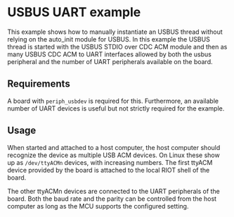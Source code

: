 # USBUS UART example

This example shows how to manually instantiate an USBUS thread without relying
on the auto_init module for USBUS. In this example the USBUS thread is started
with the USBUS STDIO over CDC ACM module and then as many USBUS CDC ACM to UART
interfaces allowed by both the usbus peripheral and the number of UART
peripherals available on the board.

## Requirements

A board with `periph_usbdev` is required for this. Furthermore, an available
number of UART devices is useful but not strictly required for the example.

## Usage

When started and attached to a host computer, the host computer should recognize
the device as multiple USB ACM devices. On Linux these show up as
`/dev/ttyACMn` devices, with increasing numbers. The first ttyACM device
provided by the board is attached to the local RIOT shell of the board.

The other ttyACMn devices are connected to the UART peripherals of the board.
Both the baud rate and the parity can be controlled from the host computer as
long as the MCU supports the configured setting.
